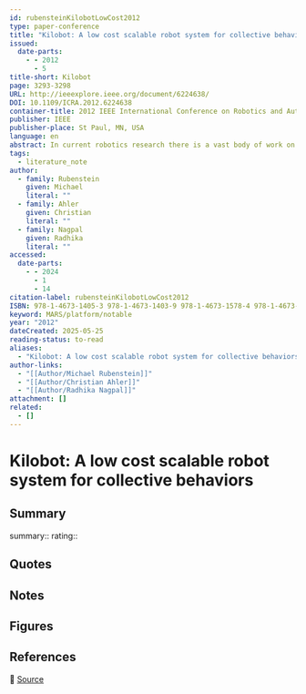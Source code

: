```yaml
---
id: rubensteinKilobotLowCost2012
type: paper-conference
title: "Kilobot: A low cost scalable robot system for collective behaviors"
issued:
  date-parts:
    - - 2012
      - 5
title-short: Kilobot
page: 3293-3298
URL: http://ieeexplore.ieee.org/document/6224638/
DOI: 10.1109/ICRA.2012.6224638
container-title: 2012 IEEE International Conference on Robotics and Automation
publisher: IEEE
publisher-place: St Paul, MN, USA
language: en
abstract: In current robotics research there is a vast body of work on algorithms and control methods for groups of decentralized cooperating robots, called a swarm or collective. These algorithms are generally meant to control collectives of hundreds or even thousands of robots; however, for reasons of cost, time, or complexity, they are generally validated in simulation only, or on a group of a few tens of robots. To address this issue, this paper presents Kilobot, a low-cost robot designed to make testing collective algorithms on hundreds or thousands of robots accessible to robotics researchers. To enable the possibility of large Kilobot collectives where the number of robots is an order of magnitude larger than the largest that exist today, each robot is made with only $14 worth of parts and takes 5 minutes to assemble. Furthermore, the robot design allows a single user to easily operate a large Kilobot collective, such as programming, powering on, and charging all robots, which would be difﬁcult or impossible to do with many existing robotic systems.
tags:
  - literature_note
author:
  - family: Rubenstein
    given: Michael
    literal: ""
  - family: Ahler
    given: Christian
    literal: ""
  - family: Nagpal
    given: Radhika
    literal: ""
accessed:
  date-parts:
    - - 2024
      - 1
      - 14
citation-label: rubensteinKilobotLowCost2012
ISBN: 978-1-4673-1405-3 978-1-4673-1403-9 978-1-4673-1578-4 978-1-4673-1404-6
keyword: MARS/platform/notable
year: "2012"
dateCreated: 2025-05-25
reading-status: to-read
aliases:
  - "Kilobot: A low cost scalable robot system for collective behaviors"
author-links:
  - "[[Author/Michael Rubenstein]]"
  - "[[Author/Christian Ahler]]"
  - "[[Author/Radhika Nagpal]]"
attachment: []
related:
  - []
---
```


# Kilobot: A low cost scalable robot system for collective behaviors

## Summary
summary::
rating::

## Quotes

## Notes

## Figures

## References

🔗 [Source](http://ieeexplore.ieee.org/document/6224638/)

